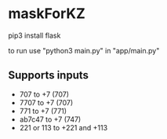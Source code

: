 # maskForKZ

pip3 install flask

to run use "python3 main.py" in "app/main.py"

Supports inputs
-------------------------
* 707 to +7 (707)
* 7707 to +7 (707)
* 771 to +7 (771)
* ab7c47 to +7 (747)
* 221 or 113 to +221 and +113
